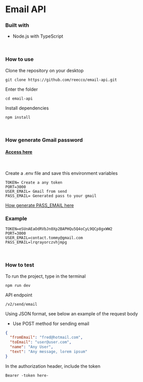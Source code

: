 # Email API

### Built with
- Node.js with TypeScript

<br>

### How to use
Clone the repository on your desktop
````
git clone https://github.com/reecco/email-api.git
````

Enter the folder
````
cd email-api
````
Install dependencies
````
npm install
````
<br>

### How generate Gmail password
#### [Access here](./static/README.md)

<br>

Create a .env file and save this environment variables
````
TOKEN= Create a any token
PORT=3000
USER_EMAIL= Gmail from send
PASS_EMAIL= Generated pass to your gmail
````
[How generate PASS_EMAIL here](./static/README.md)

### Example


````
TOKEN=eSUnAEaOdRVbJn0Xp2BAPHQu5Q4oCyL9QCp8gxWW2
PORT=3000
USER_EMAIL=contact.tommy@gmail.com
PASS_EMAIL=lrqrayorczvhjmpg
````

<br>

### How to test

To run the project, type in the terminal
````
npm run dev
````

API endpoint
````
/v2/send/email
````


Using JSON format, see below an example of the request body

- Use POST method for sending email

````json
{
  "fromEmail": "fred@hotmail.com",
  "toEmail": "user@user.com",
  "name": "Any User",
  "text": "Any message, lorem ipsum"
}
````

In the authorization header, include the token
````
Bearer -token here-
````
